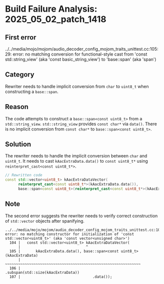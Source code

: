 # Build Failure Analysis: 2025_05_02_patch_1418

## First error

../../media/mojo/mojom/audio_decoder_config_mojom_traits_unittest.cc:105:29: error: no matching conversion for functional-style cast from 'const std::string_view' (aka 'const basic_string_view<char>') to 'base::span<const uint8_t>' (aka 'span<const unsigned char>')

## Category
Rewriter needs to handle implicit conversion from `char` to `uint8_t` when constructing a `base::span`.

## Reason
The code attempts to construct a `base::span<const uint8_t>` from a `std::string_view`. `std::string_view` provides `const char*` via `data()`. There is no implicit conversion from `const char*` to `base::span<const uint8_t>`.

## Solution
The rewriter needs to handle the implicit conversion between `char` and `uint8_t`. It needs to cast `kAacExtraData.data()` to `const uint8_t*` using `reinterpret_cast<const uint8_t*>`.

```c++
// Rewritten code
const std::vector<uint8_t> kAacExtraDataVector(
      reinterpret_cast<const uint8_t*>(kAacExtraData.data()),
      base::span<const uint8_t>(reinterpret_cast<const uint8_t*>(kAacExtraData.data()), kAacExtraData.size()));
```

## Note
The second error suggests the rewriter needs to verify correct construction of `std::vector` objects after spanifying.
```
../../media/mojo/mojom/audio_decoder_config_mojom_traits_unittest.cc:104:30: error: no matching constructor for initialization of 'const std::vector<uint8_t>' (aka 'const vector<unsigned char>')
  104 |   const std::vector<uint8_t> kAacExtraDataVector(
      |                              ^
  105 |       kAacExtraData.data(), base::span<const uint8_t>(kAacExtraData)
      |       ~~~~~~~~~~~~~~~~~~~~~~~~~~~~~~~~~~~~~~~~~~~~~~~~~~~~~~~~~~~~~~
  106 |                                 .subspan(std::size(kAacExtraData))
  107 |                                 .data());